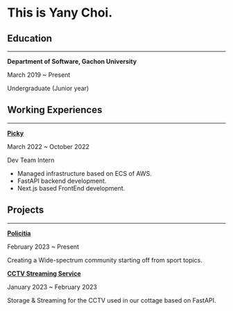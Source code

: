 # This is Yany Choi.

## Education

---

**Department of Software, Gachon University**

March 2019 ~ Present

Undergraduate (Junior year)

## Working Experiences

---

**[Picky](https://gopicky.com)**

March 2022 ~ October 2022

Dev Team Intern

- Managed infrastructure based on ECS of AWS.
- FastAPI backend development.
- Next.js based FrontEnd development.

## Projects

---

**[Policitia](https://github.com/politicia)**

February 2023 ~ Present

Creating a Wide-spectrum community starting off from sport topics.

**[CCTV Streaming Service](https://github.com/YanyChoi/cctv-system)**

January 2023 ~ February 2023

Storage & Streaming for the CCTV used in our cottage based on FastAPI.
